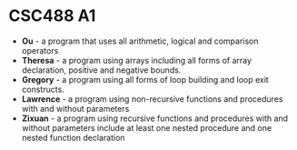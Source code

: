 # CSC488 A1

- **Ou** - a program that uses all arithmetic, logical and comparison operators
- **Theresa** - a program using arrays including all forms of array declaration, positive and negative bounds.
- **Gregory** - a program using all forms of loop building and loop exit constructs.
- **Lawrence** - a program using non-recursive functions and procedures with and without parameters
- **Zixuan** - a program using recursive functions and procedures with and without parameters include at least one nested procedure and one nested function declaration

